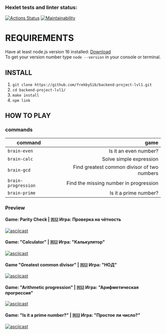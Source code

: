 ### Hexlet tests and linter status:
[![Actions Status](https://github.com/frekbySib/backend-project-lvl1/workflows/hexlet-check/badge.svg)](https://github.com/frekbySib/backend-project-lvl1/actions)
[![Maintainability](https://api.codeclimate.com/v1/badges/548b770f1468c6506a01/maintainability)](https://codeclimate.com/github/frekbySib/backend-project-lvl1/maintainability)


# REQUIREMENTS

Have at least node.js version 16 installed: [Download](https://nodejs.org)  
To get your version number type `node --version` in your console or terminal. 

## INSTALL

1. `git clone https://github.com/frekbySib/backend-project-lvl1.git`
2. `cd backend-project-lvl1/`
3. `make install`
4. `npm link`

## HOW TO PLAY

### commands

| command             |                                        game |
| ------------------- | ------------------------------------------: |
| `brain-even`        |                       Is it an even number? |
| `brain-calc`        |                     Solve simple expression |
| `brain-gcd`         | Find greatest common divisor of two numbers |
| `brain-progression` |      Find the missing number in progression |
| `brain-prime`       |                       Is it a prime number? |

### Preview

#### Game: Parity Check | :ru: Игра: Проверка на чётность
[![asciicast](https://asciinema.org/a/499582.svg)](https://asciinema.org/a/499582)

#### Game: "Calculator" | :ru: Игра: "Калькулятор"
[![asciicast](https://asciinema.org/a/500068.svg)](https://asciinema.org/a/500068)

#### Game "Greatest common divisor" | :ru: Игра: "НОД"
[![asciicast](https://asciinema.org/a/500070.svg)](https://asciinema.org/a/500070)

#### Game: "Arithmetic progression" | :ru: Игра: "Арифметическая прогрессия"
[![asciicast](https://asciinema.org/a/500072.svg)](https://asciinema.org/a/500072)

#### Game: "Is it a prime number?" | :ru: Игра: "Простое ли число?"
[![asciicast](https://asciinema.org/a/500074.svg)](https://asciinema.org/a/500074)